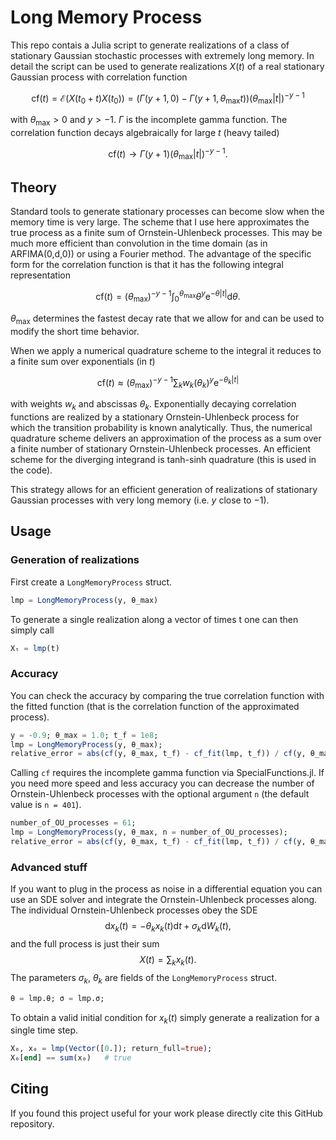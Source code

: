 # Long Memory Process

This repo contais a Julia script to generate realizations of a class of stationary Gaussian stochastic processes with extremely long memory.
In detail the script can be used to generate realizations $X(t)$ of a real stationary Gaussian process with correlation function

$$ \mathrm{cf}(t)=\mathcal{E}(X(t_0+t)X(t_0))=(\Gamma(y+1, 0)-\Gamma(y+1, \theta_\mathrm{max}t)) (\theta_\mathrm{max}|t|)^{-y-1}$$

with $\theta_\mathrm{max}>0$ and $y>-1$. $\Gamma$ is the incomplete gamma function. 
The correlation function decays algebraically for large $t$ (heavy tailed)

$$ \mathrm{cf}(t)\rightarrow \Gamma(y+1) (\theta_\mathrm{max}|t|)^{-y-1} .$$

## Theory
Standard tools to generate stationary processes can become slow when the memory time is very large. The scheme that I use here approximates the true process as a finite sum of Ornstein-Uhlenbeck processes. This may be much more efficient than convolution in the time domain (as in ARFIMA(0,d,0)) or using a Fourier method.
The advantage of the specific form for the correlation function is that it has the following integral representation

$$ \mathrm{cf}(t)= (\theta_\mathrm{max})^{-y-1} \int_0^{\theta_\mathrm{max}}\theta^y \mathrm{e}^{-\theta |t|} \mathrm{d}\theta . $$

$\theta_\mathrm{max}$ determines the fastest decay rate that we allow for and can be used to modify the short time behavior. 

When we apply a numerical quadrature scheme to the integral it reduces to a finite sum over exponentials (in $t$)

$$ \mathrm{cf}(t)\approx (\theta_\mathrm{max})^{-y-1}\sum_k w_k (\theta_k)^y \mathrm{e}^{-\theta_k |t|} $$

with weights $w_k$ and abscissas $\theta_k$.
Exponentially decaying correlation functions are realized by a stationary Ornstein-Uhlenbeck process for which the transition probability is known analytically. Thus, the numerical quadrature scheme delivers an approximation of the process as a sum over a finite number of stationary Ornstein-Uhlenbeck processes. An efficient scheme for the diverging integrand is tanh-sinh quadrature (this is used in the code).

This strategy allows for an efficient generation of realizations of stationary Gaussian processes with very long memory (i.e. $y$ close to $-1$).

## Usage

### Generation of realizations
First create a `LongMemoryProcess` struct.

```julia
lmp = LongMemoryProcess(y, θ_max)
```

To generate a single realization along a vector of times t one can then simply call

```julia
Xₜ = lmp(t)
```

### Accuracy

You can check the accuracy by comparing the true correlation function with the fitted function (that is the correlation function of the approximated process).

```julia
y = -0.9; θ_max = 1.0; t_f = 1e8;
lmp = LongMemoryProcess(y, θ_max);
relative_error = abs(cf(y, θ_max, t_f) - cf_fit(lmp, t_f)) / cf(y, θ_max, t_f)   # 9.013557696260914e-7
```

Calling `cf` requires the incomplete gamma function via SpecialFunctions.jl. If you need more speed and less accuracy you can decrease the number of Ornstein-Uhlenbeck processes with the optional argument `n` (the default value is `n = 401`).
```julia
number_of_OU_processes = 61;
lmp = LongMemoryProcess(y, θ_max, n = number_of_OU_processes);
relative_error = abs(cf(y, θ_max, t_f) - cf_fit(lmp, t_f)) / cf(y, θ_max, t_f)   # 0.0035874732157112664
```

### Advanced stuff

If you want to plug in the process as noise in a differential equation you can use an SDE solver and integrate the Ornstein-Uhlenbeck processes along. The individual Ornstein-Uhlenbeck processes obey the SDE
$$ \mathrm{d}x_k(t)=-\theta_k x_k(t)\mathrm{d}t+\sigma_k\mathrm{d}W_k(t), $$
and the full process is just their sum
$$X(t)=\sum_k x_k(t).$$
The parameters $\sigma_k$, $\theta_k$ are fields of the `LongMemoryProcess` struct.
```julia
θ = lmp.θ; σ = lmp.σ;
```
To obtain a valid initial condition for $x_k(t)$ simply generate a realization for a single time step.
```julia
X₀, x₀ = lmp(Vector([0.]); return_full=true);
X₀[end] == sum(x₀)   # true
```

## Citing

If you found this project useful for your work please directly cite this GitHub repository.
